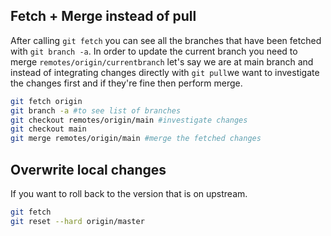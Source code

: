 ## Fetch + Merge instead of pull
After calling `git fetch` you can see all the branches that have been fetched with `git branch -a`. In order to update the current branch you need to merge `remotes/origin/currentbranch`
let's say we are at main branch and instead of integrating changes directly with `git pull`we want to investigate the changes first  and if they're fine then perform merge.
```bash
git fetch origin
git branch -a #to see list of branches
git checkout remotes/origin/main #investigate changes
git checkout main
git merge remotes/origin/main #merge the fetched changes
```
## Overwrite local changes
If you want to roll back to the version that is on upstream.
```bash
git fetch  
git reset --hard origin/master
```
